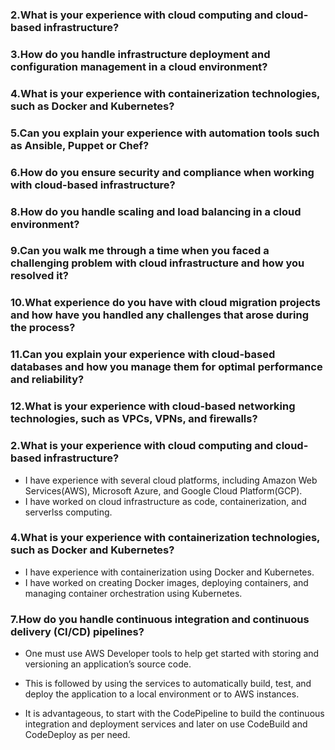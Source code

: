 ### 2.What is your experience with cloud computing and cloud-based infrastructure?
### 3.How do you handle infrastructure deployment and configuration management in a cloud environment?
### 4.What is your experience with containerization technologies, such as Docker and Kubernetes?
### 5.Can you explain your experience with automation tools such as Ansible, Puppet or Chef?
### 6.How do you ensure security and compliance when working with cloud-based infrastructure?

### 8.How do you handle scaling and load balancing in a cloud environment?
### 9.Can you walk me through a time when you faced a challenging problem with cloud infrastructure and how you resolved it?
### 10.What experience do you have with cloud migration projects and how have you handled any challenges that arose during the process?
### 11.Can you explain your experience with cloud-based databases and how you manage them for optimal performance and reliability?
### 12.What is your experience with cloud-based networking technologies, such as VPCs, VPNs, and firewalls?




### 2.What is your experience with cloud computing and cloud-based infrastructure?

* I have experience with several cloud platforms, including Amazon Web Services(AWS), Microsoft Azure, and Google Cloud Platform(GCP).
* I have worked on cloud infrastructure as code, containerization, and serverlss computing.


### 4.What is your experience with containerization technologies, such as Docker and Kubernetes?

* I have experience with containerization using Docker and Kubernetes.
* I have worked on creating Docker images, deploying containers, and managing container orchestration using Kubernetes.


### 7.How do you handle continuous integration and continuous delivery (CI/CD) pipelines?

* One must use AWS Developer tools to help get started with storing and versioning an application’s source code. 
* This is followed by using the services to automatically build, test, and deploy the application to a local environment or to AWS instances.

* It is advantageous, to start with the CodePipeline to build the continuous integration and deployment services and later on use CodeBuild and CodeDeploy as per need.